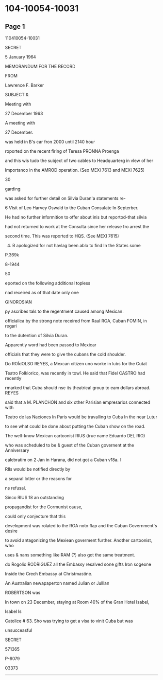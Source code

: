 # 104-10054-10031

## Page 1

110410054-10031

SECRET

5 January 1964

MEMORANDUM FOR THE RECORD

FROM

Lawrence F. Barker

SUBJECT &

Meeting with

27 December 1963

A meeting with

27 December.

was held in B's car fron 2000 until 2140 hour

roported on the recent firing of Teresa PRONNA Proenga

and this wis tudo the subject of two cables to Headquarterg in vlew of her

Importanco in the AMROD operation. (Seo MEXI 7613 and MEXI 7625)

30

garding

was asked for further detail on Silvia Duran'a statements re-

6 Visit of Leo Harvey Oswald to the Cuban Consulate In Septerber.

He had no further informition to offer about inis but reportod-that silvia

had not returned to work at the Consulta since her release fro arrest the

second time. This was reported to HQS. (See MEXI 7615)

4. B apologized for not havlag been ablo to find In the States some

P.369k

8-1944

50

eported on the following additional topless

nad receired as of that date only one

GINOROSIAN

py ascribes tals to the regentment caused among Mexican.

officialica by the strong note receired from Raul ROA, Cuban FOMIN, in regari

to the dutention of Silvia Duran.

Apparently word had been passed to Mexicar

officials that they were to give the cubans the cold shoulder.

Do ROÍdOLSO REYES, a Mexcan citizen uno worke in lubs for the Cutat

Teatro Folklorico, was recently in towl. He said that Fidel CASTRO had recently

rmarked that Cuba should nse its theatrical group to eam dollars abroad. REYES

said that a M. PLANCHON and six other Parisian empresarios connected with

Teatro de las Naciones In Paris would be travalling to Cuba In the near Lutur

to see what could be done about putting the Cuban show on the road.

The well-know Mexican cartoonist RIUS (true name Eduardo DEL RIO)

who was scheduled to be & guest of the Cuban governent at the Anniversary

calebratim on 2 Jan in Harana, did not got a Cuban v18a. I

RIls would be notified directly by

a separal lotter or the reasons for

ns refusal.

Sinco RIUS 18 an outstanding

propagandist for the Cormunist cause,

could only conjecture that this

development was rolated to the ROA noto flap and the Cuban Government's desire

to avoid antagonizing the Mexiean goverment further. Another cartoonist, who

uses & nans something like RAM (?) also got the same treatment.

do Rogolio RODRIGUEZ all the Embassy resalved sone gifts Iron sogeone

Inside the Crech Embassy at Christmastine.

An Australian newapaperton named Julian or Julllan

ROBERTSON was

In town on 23 December, staying at Room 40% of the Gran Hotel Isabel,

Isabel Is

Catolice # 63. Sho was trying to get a visa to vinit Cuba but was

unsucceasful

SECRET

571365

P-6079

03373

---

